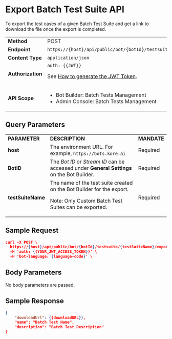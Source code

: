
# **Export Batch Test Suite API**

To export the test cases of a given Batch Test Suite and get a link to download the file once the export is completed.


<table>
  <tr>
   <td><strong>Method</strong>
   </td>
   <td>POST
   </td>
  </tr>
  <tr>
   <td><strong>Endpoint</strong>
   </td>
   <td><code>https://{host}/api/public/bot/{botId}/testsuite/{testSuiteName}/export</code>
   </td>
  </tr>
  <tr>
   <td><strong>Content Type</strong>
   </td>
   <td><code>application/json</code>
   </td>
  </tr>
  <tr>
   <td><strong>Authorization</strong>
   </td>
   <td><code>auth: {{JWT}}</code>
<p>
See <a href="https://developer.kore.ai/docs/bots/api-guide/apis/#Generating_the_JWT_Token">How to generate the JWT Token</a>.
   </td>
  </tr>
  <tr>
   <td><strong>API Scope</strong>
   </td>
   <td>
<ul>

<li>Bot Builder: Batch Tests Management

<li>Admin Console: Batch Tests Management
</li>
</ul>
   </td>
  </tr>
</table>


## Query Parameters


<table>
  <tr>
   <td><strong>PARAMETER</strong>
   </td>
   <td><strong>DESCRIPTION</strong>
   </td>
   <td><strong>MANDATE</strong>
   </td>
  </tr>
  <tr>
   <td><strong>host</strong>
   </td>
   <td>The environment URL. For example, <code>https://bots.kore.ai</code>
   </td>
   <td>Required
   </td>
  </tr>
  <tr>
   <td><strong>BotID</strong>
   </td>
   <td>The <em>Bot ID</em> or <em>Stream ID</em> can be accessed under <strong>General Settings</strong> on the Bot Builder.
   </td>
   <td>Required
   </td>
  </tr>
  <tr>
   <td><strong>testSuiteName</strong>
   </td>
   <td>The name of the test suite created on the Bot Builder for the export.
<p>
Note: Only Custom Batch Test Suites can be exported.
   </td>
   <td>Required
   </td>
  </tr>
</table>


## Sample Request


```json
curl -X POST \
  https://{host}/api/public/bot/{botId}/testsuite/{testSuiteName}/export \
  -H 'auth: {{YOUR_JWT_ACCESS_TOKEN}}' \
  -H 'bot-language: {language-code}' \
```


## Body Parameters

No body parameters are passed.

## Sample Response


```json
{
    "downloadUrl": {{downloadURL}},
    "name": "Batch Test Name",
    "description": "Batch Test Description"
}

